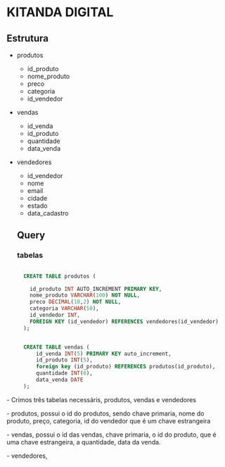 # KITANDA DIGITAL
## Estrutura
- produtos
  - id_produto
  - nome_produto
  - preco
  - categoria
  - id_vendedor

- vendas
  - id_venda
  - id_produto
  - quantidade
  - data_venda
 
- vendedores
  - id_vendedor
  - nome
  - email
  - cidade
  - estado
  - data_cadastro

  ## Query
  ### tabelas
  ```sql
  
    CREATE TABLE produtos (
  
      id_produto INT AUTO_INCREMENT PRIMARY KEY,
      nome_produto VARCHAR(100) NOT NULL,
      preco DECIMAL(10,2) NOT NULL,
      categoria VARCHAR(50),
      id_vendedor INT,
      FOREIGN KEY (id_vendedor) REFERENCES vendedores(id_vendedor)
    );


    CREATE TABLE vendas (
        id_venda INT(5) PRIMARY KEY auto_increment,
        id_produto INT(5),
        foreign key (id_produto) REFERENCES produtos(id_produto),
        quantidade INT(6),
        data_venda DATE
    );
  
  ```

<p> - Crimos três tabelas necessáris, produtos, vendas e vendedores</p>
<p> - produtos, possui o id do produtos, sendo chave primaria, nome do produto, preço, categoria, id do vendedor que é um chave estrangeira</p>
<p> - vendas, possui o id das vendas, chave primaria, o id do produto, que é uma chave estrangeira, a quantidade, data da venda.</p>
<p> - vendedores, </p>
